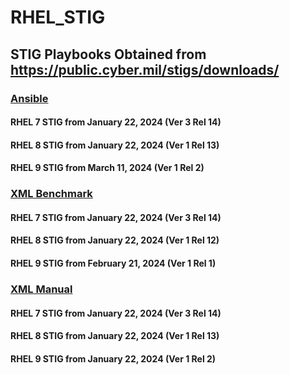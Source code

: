 # RHEL_STIG
## STIG Playbooks Obtained from https://public.cyber.mil/stigs/downloads/

### <ins>Ansible</ins>

#### RHEL 7 STIG from January 22, 2024 (Ver 3 Rel 14)

#### RHEL 8 STIG from January 22, 2024 (Ver 1 Rel 13)

#### RHEL 9 STIG from March 11, 2024 (Ver 1 Rel 2)

### <ins>XML Benchmark</ins>

#### RHEL 7 STIG from January 22, 2024 (Ver 3 Rel 14)

#### RHEL 8 STIG from January 22, 2024 (Ver 1 Rel 12)

#### RHEL 9 STIG from February 21, 2024 (Ver 1 Rel 1)

### <ins>XML Manual</ins>

#### RHEL 7 STIG from January 22, 2024 (Ver 3 Rel 14)

#### RHEL 8 STIG from January 22, 2024 (Ver 1 Rel 13)

#### RHEL 9 STIG from January 22, 2024 (Ver 1 Rel 2)

